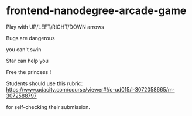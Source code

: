 frontend-nanodegree-arcade-game
===============================

Play with UP/LEFT/RIGHT/DOWN arrows

Bugs are dangerous

you can't swin

Star can help you

Free the princess !



Students should use this rubric: https://www.udacity.com/course/viewer#!/c-ud015/l-3072058665/m-3072588797

for self-checking their submission.
